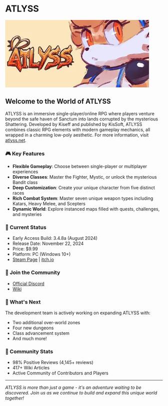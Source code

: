# ATLYSS

![ATLYSS Logo](/assets/header.webp) 

## Welcome to the World of ATLYSS

ATLYSS is an immersive single-player/online RPG where players venture beyond the safe haven of Sanctum into lands corrupted by the mysterious Shattering. Developed by Kiseff and published by KisSoft, ATLYSS combines classic RPG elements with modern gameplay mechanics, all wrapped in a charming low-poly aesthetic. For more information, visit [atlyss.net](https://atlyss.net).

### 🎮 Key Features

- **Flexible Gameplay**: Choose between single-player or multiplayer experiences
- **Diverse Classes**: Master the Fighter, Mystic, or unlock the mysterious Bandit class
- **Deep Customization**: Create your unique character from five distinct races
- **Rich Combat System**: Master seven unique weapon types including Katars, Heavy Melee, and Scepters
- **Dynamic World**: Explore instanced maps filled with quests, challenges, and mysteries

### 🌟 Current Status

- Early Access Build: 3.4.8a (August 2024)
- Release Date: November 22, 2024
- Price: $9.99
- Platform: PC (Windows 10+)
- [Steam Page](https://store.steampowered.com/app/2768430/ATLYSS/) | [itch.io](https://kiseff.itch.io/atlyss)

### 🤝 Join the Community

- [Official Discord](https://discord.gg/atlyss)
- [Wiki](https://atlyss.wiki.gg/wiki/ATLYSS_Wiki)
<!-- - [Fanmade Website](https://atlyss.net/) -->

### 🎯 What's Next

The development team is actively working on expanding ATLYSS with:
- Two additional over-world zones
- Four new dungeons
- Class advancement system
- And much more!

### 💖 Community Stats

- 98% Positive Reviews (4,145+ reviews)
- 417+ Wiki Articles
- Active Community of Contributors and Players

---

*ATLYSS is more than just a game - it's an adventure waiting to be discovered. Join us as we continue to build and expand this unique world together!*
